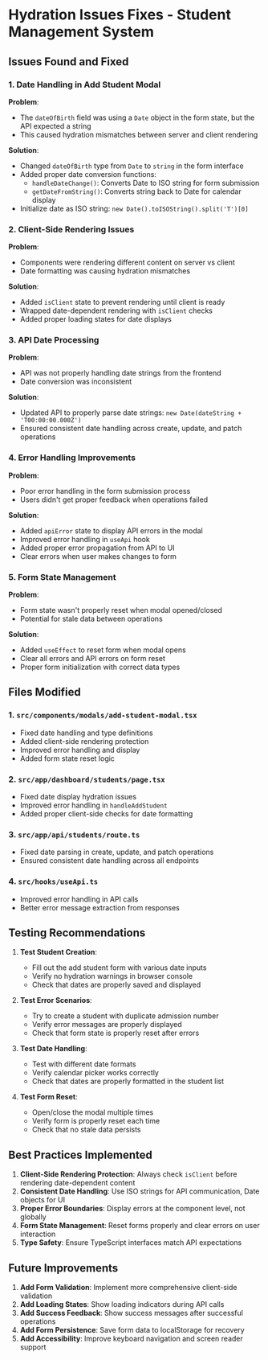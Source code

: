 # Hydration Issues Fixes - Student Management System

## Issues Found and Fixed

### 1. **Date Handling in Add Student Modal**

**Problem**: 
- The `dateOfBirth` field was using a `Date` object in the form state, but the API expected a string
- This caused hydration mismatches between server and client rendering

**Solution**:
- Changed `dateOfBirth` type from `Date` to `string` in the form interface
- Added proper date conversion functions:
  - `handleDateChange()`: Converts Date to ISO string for form submission
  - `getDateFromString()`: Converts string back to Date for calendar display
- Initialize date as ISO string: `new Date().toISOString().split('T')[0]`

### 2. **Client-Side Rendering Issues**

**Problem**:
- Components were rendering different content on server vs client
- Date formatting was causing hydration mismatches

**Solution**:
- Added `isClient` state to prevent rendering until client is ready
- Wrapped date-dependent rendering with `isClient` checks
- Added proper loading states for date displays

### 3. **API Date Processing**

**Problem**:
- API was not properly handling date strings from the frontend
- Date conversion was inconsistent

**Solution**:
- Updated API to properly parse date strings: `new Date(dateString + 'T00:00:00.000Z')`
- Ensured consistent date handling across create, update, and patch operations

### 4. **Error Handling Improvements**

**Problem**:
- Poor error handling in the form submission process
- Users didn't get proper feedback when operations failed

**Solution**:
- Added `apiError` state to display API errors in the modal
- Improved error handling in `useApi` hook
- Added proper error propagation from API to UI
- Clear errors when user makes changes to form

### 5. **Form State Management**

**Problem**:
- Form state wasn't properly reset when modal opened/closed
- Potential for stale data between operations

**Solution**:
- Added `useEffect` to reset form when modal opens
- Clear all errors and API errors on form reset
- Proper form initialization with correct data types

## Files Modified

### 1. `src/components/modals/add-student-modal.tsx`
- Fixed date handling and type definitions
- Added client-side rendering protection
- Improved error handling and display
- Added form state reset logic

### 2. `src/app/dashboard/students/page.tsx`
- Fixed date display hydration issues
- Improved error handling in `handleAddStudent`
- Added proper client-side checks for date formatting

### 3. `src/app/api/students/route.ts`
- Fixed date parsing in create, update, and patch operations
- Ensured consistent date handling across all endpoints

### 4. `src/hooks/useApi.ts`
- Improved error handling in API calls
- Better error message extraction from responses

## Testing Recommendations

1. **Test Student Creation**:
   - Fill out the add student form with various date inputs
   - Verify no hydration warnings in browser console
   - Check that dates are properly saved and displayed

2. **Test Error Scenarios**:
   - Try to create a student with duplicate admission number
   - Verify error messages are properly displayed
   - Check that form state is properly reset after errors

3. **Test Date Handling**:
   - Test with different date formats
   - Verify calendar picker works correctly
   - Check that dates are properly formatted in the student list

4. **Test Form Reset**:
   - Open/close the modal multiple times
   - Verify form is properly reset each time
   - Check that no stale data persists

## Best Practices Implemented

1. **Client-Side Rendering Protection**: Always check `isClient` before rendering date-dependent content
2. **Consistent Date Handling**: Use ISO strings for API communication, Date objects for UI
3. **Proper Error Boundaries**: Display errors at the component level, not globally
4. **Form State Management**: Reset forms properly and clear errors on user interaction
5. **Type Safety**: Ensure TypeScript interfaces match API expectations

## Future Improvements

1. **Add Form Validation**: Implement more comprehensive client-side validation
2. **Add Loading States**: Show loading indicators during API calls
3. **Add Success Feedback**: Show success messages after successful operations
4. **Add Form Persistence**: Save form data to localStorage for recovery
5. **Add Accessibility**: Improve keyboard navigation and screen reader support







